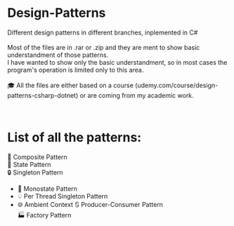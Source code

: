 # Design-Patterns
Different design patterns in different branches, inplemented in C# <br><br>
Most of the files are in .rar or .zip and they are ment to show basic understandment of those patterns. <br> 
I have wanted to show only the basic understandment, so in most cases the program's operation is limited only to this area. <br><br>
🎓 All the files are either based on a course (udemy.com/course/design-patterns-csharp-dotnet) or are coming from my academic work. 

<br>

# List of all the patterns:<br>
🧩 Composite Pattern <br>
🔄 State Pattern<br>
🔒 Singleton Pattern
- 🔗 Monostate Pattern
- 💡 Per Thread Singleton Pattern
- 🌐 Ambient Context
🔃 Producer-Consumer Pattern<br>
🏭 Factory Pattern<br>
